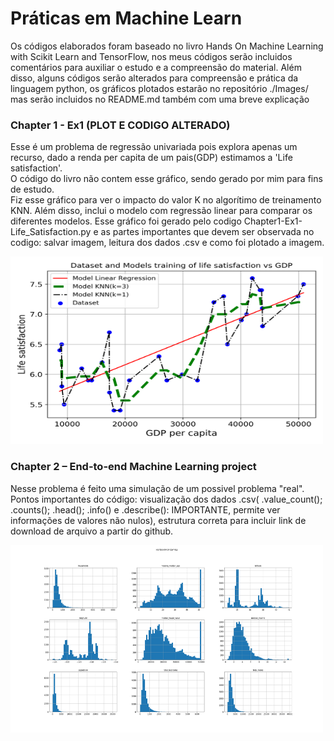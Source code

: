 # Práticas em Machine Learn 
Os códigos elaborados foram baseado no livro Hands On Machine Learning with Scikit Learn and TensorFlow, nos meus códigos serão incluidos comentários para auxiliar o estudo e a compreensão do material.
Além disso, alguns códigos serão alterados para compreensão e prática da linguagem python, os gráficos plotados estarão no repositório ./Images/ mas serão incluidos no README.md também com uma breve explicação

[](https://raw.githubusercontent.com/EwertonPSA/Practices_Machine_Learn/master/Book_Hands_On_ML/Images/life%20satisfaction%20vs%20GDP.png=)

### Chapter 1 - Ex1 (PLOT E CODIGO ALTERADO)
Esse é um problema de regressão univariada pois explora apenas um recurso, dado a renda per capita de um pais(GDP) estimamos a 'Life satisfaction'. <br/>
O código do livro não contem esse gráfico, sendo gerado por mim para fins de estudo.<br/>
Fiz esse gráfico para ver o impacto do valor K no algorítimo de treinamento KNN. Além disso, inclui o modelo com regressão linear para comparar os diferentes modelos. Esse gráfico foi gerado pelo codigo Chapter1-Ex1-Life_Satisfaction.py e as partes importantes que devem ser observada no codigo: salvar imagem, leitura dos dados .csv e como foi plotado a imagem. 

<img src="https://raw.githubusercontent.com/EwertonPSA/Practices_Machine_Learn/master/Book_Hands_On_ML/Images/Chapter1_Fundamentals/life%20satisfaction%20vs%20GDP.png" width="500" height="300" />

### Chapter 2 – End-to-end Machine Learning project
Nesse problema é feito uma simulação de um possivel problema "real".<br/>
Pontos importantes do código: visualização dos dados .csv( .value_count(); .counts(); .head(); .info() e .describe(): IMPORTANTE, permite ver informações de valores não nulos), estrutura correta para incluir link de download de arquivo a partir do github.

<img src="https://raw.githubusercontent.com/EwertonPSA/Practices_Machine_Learn/master/Book_Hands_On_ML/Images/end_to_end_project/attribute_histogram_plots.png" width="500" height="300" />

